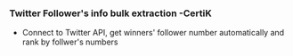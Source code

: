 ### Twitter Follower's info bulk extraction -CertiK
* Connect to Twitter API, get winners' follower number automatically and rank by follwer's numbers

